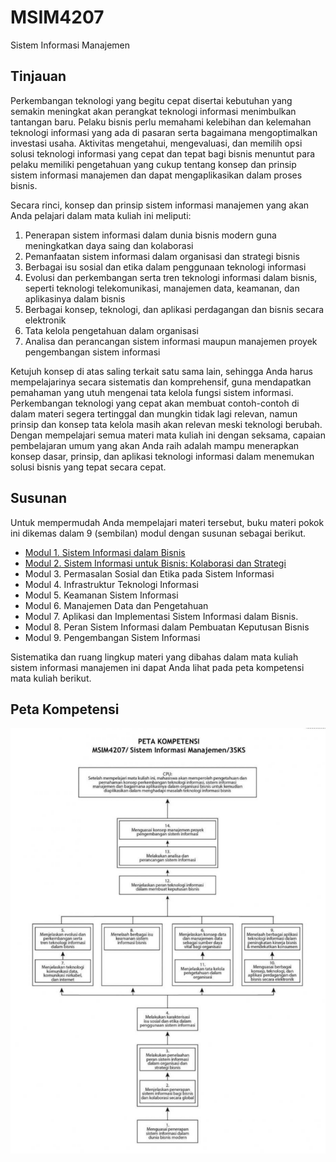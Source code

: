 # MSIM4207

Sistem Informasi Manajemen

## Tinjauan

Perkembangan teknologi yang begitu cepat disertai kebutuhan yang semakin meningkat akan perangkat teknologi informasi menimbulkan tantangan baru. Pelaku bisnis perlu memahami kelebihan dan kelemahan teknologi informasi yang ada di pasaran serta bagaimana mengoptimalkan investasi usaha. Aktivitas mengetahui, mengevaluasi, dan memilih opsi solusi teknologi informasi yang cepat dan tepat bagi bisnis menuntut para pelaku memiliki pengetahuan yang cukup tentang konsep dan prinsip sistem informasi manajemen dan dapat mengaplikasikan dalam proses bisnis.

Secara rinci, konsep dan prinsip sistem informasi manajemen yang akan Anda pelajari dalam mata kuliah ini meliputi:

1. Penerapan sistem informasi dalam dunia bisnis modern guna meningkatkan daya saing dan kolaborasi
2. Pemanfaatan sistem informasi dalam organisasi dan strategi bisnis
3. Berbagai isu sosial dan etika dalam penggunaan teknologi informasi
4. Evolusi dan perkembangan serta tren teknologi informasi dalam bisnis, seperti teknologi telekomunikasi, manajemen data, keamanan, dan aplikasinya dalam bisnis
5. Berbagai konsep, teknologi, dan aplikasi perdagangan dan bisnis secara elektronik
6. Tata kelola pengetahuan dalam organisasi
7. Analisa dan perancangan sistem informasi maupun manajemen proyek pengembangan sistem informasi

Ketujuh konsep di atas saling terkait satu sama lain, sehingga Anda harus mempelajarinya secara sistematis dan komprehensif, guna mendapatkan pemahaman yang utuh mengenai tata kelola fungsi sistem informasi. Perkembangan teknologi yang cepat akan membuat contoh-contoh di dalam materi segera tertinggal dan mungkin tidak lagi relevan, namun prinsip dan konsep tata kelola masih akan relevan meski teknologi berubah. Dengan mempelajari semua materi mata kuliah ini dengan seksama, capaian pembelajaran umum yang akan Anda raih adalah mampu menerapkan konsep dasar, prinsip, dan aplikasi teknologi informasi dalam menemukan solusi bisnis yang tepat secara cepat.  

## Susunan

Untuk mempermudah Anda mempelajari materi tersebut, buku materi pokok ini dikemas dalam 9 (sembilan) modul dengan susunan sebagai berikut.

- [Modul 1.  Sistem Informasi dalam Bisnis](M1/README.md)
- [Modul 2.  Sistem Informasi untuk Bisnis: Kolaborasi dan Strategi](M2/README.md)
- Modul 3.  Permasalan Sosial dan Etika pada Sistem Informasi
- Modul 4.  Infrastruktur Teknologi Informasi
- Modul 5.  Keamanan Sistem Informasi
- Modul 6.  Manajemen Data dan Pengetahuan
- Modul 7.  Aplikasi dan Implementasi Sistem Informasi dalam Bisnis.
- Modul 8.  Peran Sistem Informasi dalam Pembuatan Keputusan Bisnis
- Modul 9.  Pengembangan Sistem Informasi

Sistematika dan ruang lingkup materi yang dibahas dalam mata kuliah sistem informasi manajemen ini dapat Anda lihat pada peta kompetensi mata kuliah berikut.

## Peta Kompetensi

![peta-kompetensi](media/peta-kompetensi.png)

